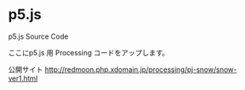 # p5.js
p5.js Source Code

ここにp5.js 用 Processing コードをアップします。

公開サイト
http://redmoon.php.xdomain.jp/processing/pj-snow/snow-ver1.html

